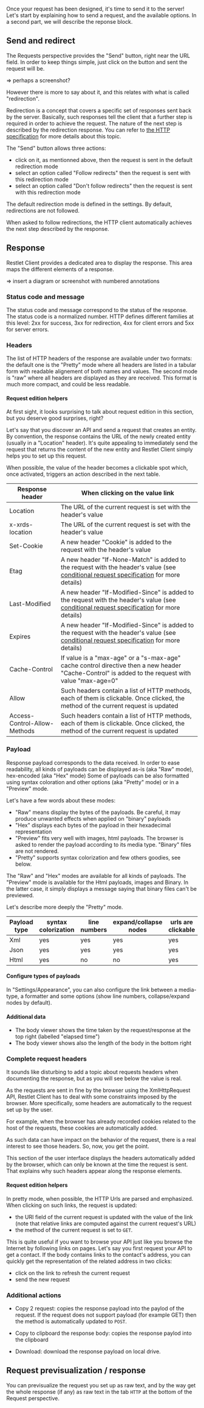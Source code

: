 Once your request has been designed, it's time to send it to the server!
Let's start by explaining how to send a request, and the available options.
In a second part, we will describe the reponse block.

<a class="anchor" name="send-and-redirect"></a>
## Send and redirect

The Requests perspective provides the "Send" button, right near the URL field.
In order to keep things simple, just click on the button and sent the request will be.

=> perhaps a screenshot?

However there is more to say about it, and this relates with what is called "redirection".

Redirection is a concept that covers a specific set of responses sent back by the server.
Basically, such responses tell the client that a further step is required in order to achieve the request.
The nature of the next step is described by the redirection response.
You can refer to <a href="https://tools.ietf.org/html/rfc7231#page-54" target="_blank">the HTTP specification</a> for more details about this topic.

The "Send" button allows three actions:

* click on it, as mentionned above, then the request is sent in the default redirection mode
* select an option called "Follow redirects" then the request is sent with this redirection mode
* select an option called "Don't follow redirects" then the request is sent with this redirection mode

The default redirection mode is defined in the settings. By default, redirections are not followed.

When asked to follow redirections, the HTTP client automatically achieves the next step described by the response.

<a class="anchor" name="response"></a>
## Response

Restlet Client provides a dedicated area to display the response. This area maps the different elements of a response.

=> insert a diagram or screenshot with numbered annotations

<a class="anchor" name="status-code-and-message"></a>
### Status code and message

The status code and message correspond to the status of the response. The status code is a normalized number. HTTP defines different families at this level: 2xx for success, 3xx for redirection, 4xx for client errors and 5xx for server errors.

<a class="anchor" name="headers"></a>
### Headers

The list of HTTP headers of the response are available under two formats: the default one is the "Pretty" mode where all headers are listed in a tabular form with readable alignement of both names and values.
The second mode is "raw" where all headers are displayed as they are received. This format is much more compact, and could be less readable.

<a class="anchor" name="request-edition-helpers"></a>
#### Request edition helpers

At first sight, it looks surprising to talk about request edition in this section, but you deserve good surprises, right?

Let's say that you discover an API and send a request that creates an entity. By convention, the response contains the URL of the newly created entity (usually in a "Location" header). It's quite appealing to ìmmediately send the request that returns the content of the new entity and Restlet Client simply helps you to set up this request.

When possible, the value of the header becomes a clickable spot which, once activated, triggers an action described in the next table.

Response header | When clicking on the value link
----------------|--------------------------------
Location | The URL of the current request is set with the header's value
x-xrds-location | The URL of the current request is set with the header's value
Set-Cookie | A new header "Cookie" is added to the request with the header's value
Etag | A new header "If-None-Match" is added to the request with the header's value (see <a href="https://tools.ietf.org/html/rfc7232" target="_blank">conditional request specification</a> for more details)
Last-Modified | A new header "If-Modified-Since" is added to the request with the header's value (see <a href="https://tools.ietf.org/html/rfc7232" target="_blank">conditional request specification</a> for more details)
Expires | A new header "If-Modified-Since" is added to the request with the header's value (see <a href="https://tools.ietf.org/html/rfc7232" target="_blank">conditional request specification</a> for more details)
Cache-Control | If value is a "max-age" or a "s-max-age" cache control directive then a new header "Cache-Control" is added to the request with value "max-age=0"
Allow | Such headers contain a list of HTTP methods, each of them is clickable. Once clicked, the method of the current request is updated
Access-Control-Allow-Methods | Such headers contain a list of HTTP methods, each of them is clickable. Once clicked, the method of the current request is updated

<a class="anchor" name="payload"></a>
### Payload

Response payload corresponds to the data received.
In order to ease readability, all kinds of payloads can be displayed as-is (aka "Raw" mode), hex-encoded (aka "Hex" mode)
Some of payloads can be also formatted using syntax coloration and other options (aka "Pretty" mode) or in a "Preview" mode.

Let's have a few words about these modes:

* "Raw" means display the bytes of the payloads. Be careful, it may produce unwanted effects when applied on "binary" payloads
* "Hex" displays each bytes of the payload in their hexadecimal representation
* "Preview" fits very well with images, html payloads. The browser is asked to render the payload according to its media type. "Binary" files are not rendered.
* "Pretty" supports syntax colorization and few others goodies, see below.

The "Raw" and "Hex" modes are available for all kinds of payloads.
The "Preview" mode is available for the Html payloads, images and Binary. In the latter case, it simply displays a message saying that binary files can't be previewed.

Let's describe more deeply the "Pretty" mode.

Payload type | syntax colorization | line numbers | expand/collapse nodes | urls are clickable
-------------|---------------------|--------------|-----------------------|-------------------
Xml | yes | yes | yes | yes
Json | yes | yes | yes | yes
Html | yes | no | no | yes


<a class="anchor" name="configure-types-of-payloads"></a>
#### Configure types of payloads

In "Settings/Appearance", you can also configure the link between a media-type, a formatter and some options (show line numbers, collapse/expand nodes by default).

<a class="anchor" name="additional-data"></a>
#### Additional data

* The body viewer shows the time taken by the request/response at the top right (labelled "elapsed time")
* The body viewer shows also the length of the body in the bottom right

<a class="anchor" name="complete-request-headers"></a>
### Complete request headers

It sounds like disturbing to add a topic about requests headers when documenting the response, but as you will see below the value is real.

As the requests are sent in fine by the browser using the XmlHttpRequest API, Restlet Client has to deal with some constraints imposed by the browser.
More specifically, some headers are automatically to the request set up by the user.

For example, when the browser has already recorded cookies related to the host of the requests, these cookies are automatically added.

As such data can have impact on the behavior of the request, there is a real interest to see those headers. So, now, you get the point.

This section of the user interface displays the headers automatically added by the browser, which can only be known at the time the request is sent.
That explains why such headers appear along the response elements.

<a class="anchor" name="request-edition-helpers"></a>
#### Request edition helpers

In pretty mode, when possible, the HTTP Urls are parsed and emphasized. When clicking on such links, the request is updated:

* the URI field of the current request is updated with the value of the link (note that relative links are computed against the current request's URL)
* the method of the current request is set to `GET`.

This is quite useful if you want to browse your API just like you browse the Internet by following links on pages.
Let's say you first request your API to get a contact. If the body contains links to the contact's address, you can quickly get the representation of the related address in two clicks:

* click on the link to refresh the current request
* send the new request

<a class="anchor" name="additional-actions"></a>
### Additional actions

* Copy 2 request: copies the response payload into the paylod of the request. If the request does not support payload (for example GET) then the method is automatically updated to `POST`.

* Copy to clipboard the response body: copies the response paylod into the clipboard

* Download: download the response payload on local drive.

<a class="anchor" name="request-previsualization-response"></a>
## Request previsualization / response

You can previsualize the request you set up as raw text, and by the way get the whole response (if any) as raw text in the tab `HTTP` at the bottom of the Request perspective.
